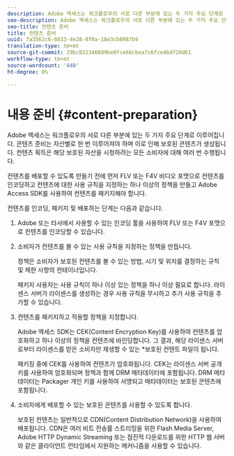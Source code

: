 ```yaml
---
description: Adobe 액세스는 워크플로우의 서로 다른 부분에 있는 두 가지 주요 단계로 이루어집니다. 콘텐츠 준비는 자산별로 한 번 이루어져야 하며 이로 인해 보호된 콘텐츠가 생성됩니다. 컨텐츠 획득은 해당 보호된 자산을 시청하려는 모든 소비자에 대해 여러 번 수행됩니다.
seo-description: Adobe 액세스는 워크플로우의 서로 다른 부분에 있는 두 가지 주요 단계로 이루어집니다. 콘텐츠 준비는 자산별로 한 번 이루어져야 하며 이로 인해 보호된 콘텐츠가 생성됩니다. 컨텐츠 획득은 해당 보호된 자산을 시청하려는 모든 소비자에 대해 여러 번 수행됩니다.
seo-title: 컨텐츠 준비
title: 컨텐츠 준비
uuid: 7a3562c6-6033-4e28-8f0a-18e3cb8987b9
translation-type: tm+mt
source-git-commit: 29bc8323460d9be0fce66cbea7c6fce46df20d61
workflow-type: tm+mt
source-wordcount: '440'
ht-degree: 0%

---
```



# 내용 준비 {#content-preparation}

Adobe 액세스는 워크플로우의 서로 다른 부분에 있는 두 가지 주요 단계로 이루어집니다. 콘텐츠 준비는 자산별로 한 번 이루어져야 하며 이로 인해 보호된 콘텐츠가 생성됩니다. 컨텐츠 획득은 해당 보호된 자산을 시청하려는 모든 소비자에 대해 여러 번 수행됩니다.

컨텐츠를 배포할 수 있도록 만들기 전에 먼저 FLV 또는 F4V 비디오 포맷으로 컨텐츠를 인코딩하고 컨텐츠에 대한 사용 규칙을 지정하는 하나 이상의 정책을 만들고 Adobe Access SDK를 사용하여 컨텐츠를 패키지해야 합니다.

컨텐츠를 인코딩, 패키지 및 배포하는 단계는 다음과 같습니다.

1. Adobe 또는 타사에서 사용할 수 있는 인코딩 툴을 사용하여 FLV 또는 F4V 포맷으로 컨텐츠를 인코딩할 수 있습니다.
1. 소비자가 컨텐츠를 볼 수 있는 사용 규칙을 지정하는 정책을 만듭니다.

   정책은 소비자가 보호된 컨텐츠를 볼 수 있는 방법, 시기 및 위치를 결정하는 규칙 및 제한 사항의 컨테이너입니다.

   패키지 사용자는 사용 규칙이 하나 이상 있는 정책을 하나 이상 필요로 합니다. 라이센스 서버가 라이센스를 생성하는 경우 사용 규칙을 무시하고 추가 사용 규칙을 추가할 수 있습니다.

1. 컨텐츠를 패키지하고 적용할 정책을 지정합니다.

   Adobe 액세스 SDK는 CEK(Content Encryption Key)를 사용하여 컨텐츠를 암호화하고 하나 이상의 정책을 컨텐츠에 바인딩합니다. 그 결과, 해당 라이센스 서버로부터 라이센스를 받은 소비자만 재생할 수 있는 *보호된 컨텐트 파일이 됩니다.

   패키징 중에 CEK를 사용하여 컨텐츠가 암호화됩니다. CEK는 라이센스 서버 공개 키를 사용하여 암호화되며 정책과 함께 DRM 메타데이터에 포함됩니다. DRM 메타데이터는 Packager 개인 키를 사용하여 서명되고 메타데이터는 보호된 콘텐츠에 포함됩니다.

1. 소비자에게 배포할 수 있는 보호된 콘텐츠를 사용할 수 있도록 합니다.

   보호된 컨텐츠는 일반적으로 CDN(Content Distribution Network)을 사용하여 배포됩니다. CDN은 여러 비트 전송률 스트리밍을 위한 Flash Media Server, Adobe HTTP Dynamic Streaming 또는 점진적 다운로드를 위한 HTTP 웹 서버와 같은 클라이언트 런타임에서 지원하는 메커니즘을 사용할 수 있습니다.

